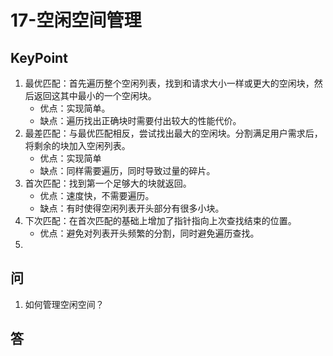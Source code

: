 # 17-空闲空间管理
## KeyPoint
1. 最优匹配：首先遍历整个空闲列表，找到和请求大小一样或更大的空闲块，然后返回这其中最小的一个空闲块。
    * 优点：实现简单。
    * 缺点：遍历找出正确块时需要付出较大的性能代价。
2. 最差匹配：与最优匹配相反，尝试找出最大的空闲块。分割满足用户需求后，将剩余的块加入空闲列表。
    * 优点：实现简单
    * 缺点：同样需要遍历，同时导致过量的碎片。
3. 首次匹配：找到第一个足够大的块就返回。
    * 优点：速度快，不需要遍历。
    * 缺点：有时使得空闲列表开头部分有很多小块。
4. 下次匹配：在首次匹配的基础上增加了指针指向上次查找结束的位置。
    * 优点：避免对列表开头频繁的分割，同时避免遍历查找。
5. 

## 问
1. 如何管理空闲空间？

## 答

